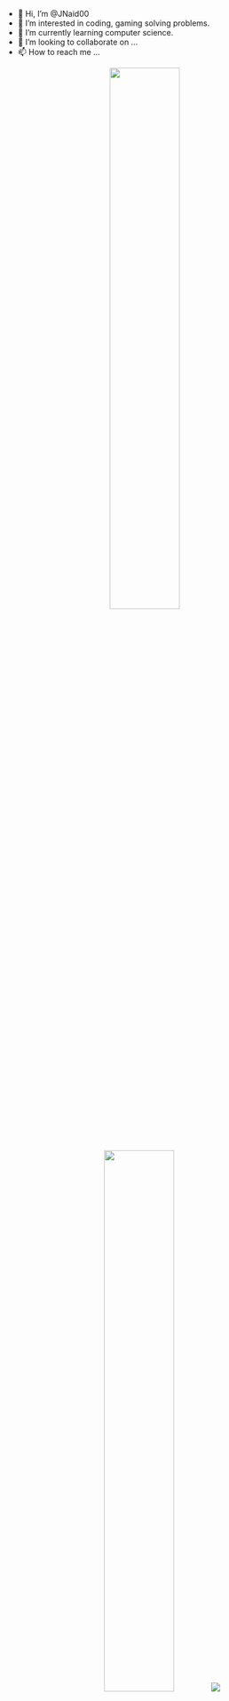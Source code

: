 - 👋 Hi, I’m @JNaid00
- 👀 I’m interested in coding, gaming solving problems.
- 🌱 I’m currently learning computer science.
- 💞️ I’m looking to collaborate on ...
- 📫 How to reach me ...

<p align="center">
  <img height="50%" width="auto" src ="https://github-readme-stats.vercel.app/api?username=jnaid00&show_icons=true&count_private=true&theme=darcula&hide_border=true&hide=issues,contribs">
  <img height="50%" width="auto" src ="https://github-readme-stats.vercel.app/api/top-langs/?username=jnaid00&layout=compact&hide_border=true&theme=darcula&langs_count=6&hide=jupyter%20notebook,tex,css,php&exclude_repo=Pacman-AI">
  <img src ="https://github-readme-streak-stats.herokuapp.com?user=jnaid00&theme=darcula&hide_border=true">
  <br>
  <br>
</p>

<!-- <p align="center">
  <img align="left" src ="https://github-readme-stats.vercel.app/api/pin/?username=jnaid00">
  <img align="right" src ="https://github-readme-stats.vercel.app/api/pin/?username=jnaid00&repo=pixel-weather">
</p> -->

